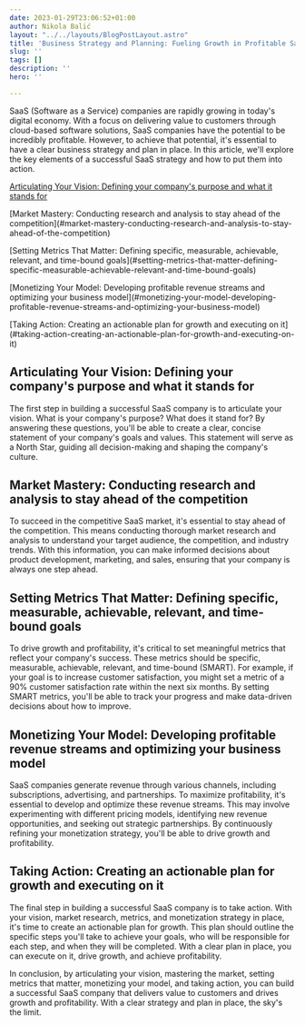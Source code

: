 ```yaml
---
date: 2023-01-29T23:06:52+01:00
author: Nikola Balić
layout: "../../layouts/BlogPostLayout.astro"
title: 'Business Strategy and Planning: Fueling Growth in Profitable SaaS Companies'
slug: ''
tags: []
description: ''
hero: ''

---
```

SaaS (Software as a Service) companies are rapidly growing in today's digital economy. With a focus on delivering value to customers through cloud-based software solutions, SaaS companies have the potential to be incredibly profitable. However, to achieve that potential, it's essential to have a clear business strategy and plan in place. In this article, we'll explore the key elements of a successful SaaS strategy and how to put them into action.

[Articulating Your Vision: Defining your company's purpose and what it stands for](#articulating-your-vision-defining-your-companys-purpose-and-what-it-stands-for)

[Market Mastery: Conducting research and analysis to stay ahead of the competition\](#market-mastery-conducting-research-and-analysis-to-stay-ahead-of-the-competition)

[Setting Metrics That Matter: Defining specific, measurable, achievable, relevant, and time-bound goals\](#setting-metrics-that-matter-defining-specific-measurable-achievable-relevant-and-time-bound-goals)

[Monetizing Your Model: Developing profitable revenue streams and optimizing your business model\](#monetizing-your-model-developing-profitable-revenue-streams-and-optimizing-your-business-model)

[Taking Action: Creating an actionable plan for growth and executing on it\](#taking-action-creating-an-actionable-plan-for-growth-and-executing-on-it)

## <a id="articulating-your-vision-defining-your-companys-purpose-and-what-it-stands-for"></a>Articulating Your Vision: Defining your company's purpose and what it stands for

The first step in building a successful SaaS company is to articulate your vision. What is your company's purpose? What does it stand for? By answering these questions, you'll be able to create a clear, concise statement of your company's goals and values. This statement will serve as a North Star, guiding all decision-making and shaping the company's culture.

## Market Mastery: Conducting research and analysis to stay ahead of the competition

To succeed in the competitive SaaS market, it's essential to stay ahead of the competition. This means conducting thorough market research and analysis to understand your target audience, the competition, and industry trends. With this information, you can make informed decisions about product development, marketing, and sales, ensuring that your company is always one step ahead.

## Setting Metrics That Matter: Defining specific, measurable, achievable, relevant, and time-bound goals

To drive growth and profitability, it's critical to set meaningful metrics that reflect your company's success. These metrics should be specific, measurable, achievable, relevant, and time-bound (SMART). For example, if your goal is to increase customer satisfaction, you might set a metric of a 90% customer satisfaction rate within the next six months. By setting SMART metrics, you'll be able to track your progress and make data-driven decisions about how to improve.

## Monetizing Your Model: Developing profitable revenue streams and optimizing your business model

SaaS companies generate revenue through various channels, including subscriptions, advertising, and partnerships. To maximize profitability, it's essential to develop and optimize these revenue streams. This may involve experimenting with different pricing models, identifying new revenue opportunities, and seeking out strategic partnerships. By continuously refining your monetization strategy, you'll be able to drive growth and profitability.

## Taking Action: Creating an actionable plan for growth and executing on it

The final step in building a successful SaaS company is to take action. With your vision, market research, metrics, and monetization strategy in place, it's time to create an actionable plan for growth. This plan should outline the specific steps you'll take to achieve your goals, who will be responsible for each step, and when they will be completed. With a clear plan in place, you can execute on it, drive growth, and achieve profitability.

In conclusion, by articulating your vision, mastering the market, setting metrics that matter, monetizing your model, and taking action, you can build a successful SaaS company that delivers value to customers and drives growth and profitability. With a clear strategy and plan in place, the sky's the limit.